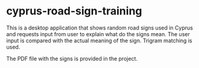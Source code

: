 # cyprus-road-sign-training
This is a desktop application that shows random road signs used in Cyprus and requests input from user to explain what do the signs mean. The user input is compared with the actual meaning of the sign. Trigram matching is used.

The PDF file with the signs is provided in the project.
